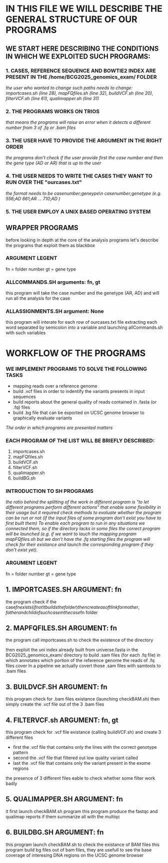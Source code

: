 # IN THIS FILE WE WILL DESCRIBE THE GENERAL STRUCTURE OF OUR PROGRAMS
## WE START HERE DESCRIBING THE CONDITIONS IN WHICH WE EXPLOITED SUCH PROGRAMS: 
### 1. CASES, REFERENCE SEQUENCE AND BOWTIE2 INDEX ARE PRESENT IN THE /home/BCG2025_genomics_exam/ FOLDER
*the user who wanted to change such paths needs to change: importcases.sh (line 28), mapFQfiles.sh (line 32),
buildVCF.sh (line 20), filterVCF.sh (line 61), qualimapper.sh (line 31)*
### 2. THE PROGRAMS WORKS ON TRIOS
*that means the programs will raise an error when it detects a different number from 3 of .fq or .bam files*
### 3. THE USER HAVE TO PROVIDE THE ARGUMENT IN THE RIGHT ORDER
*the programs don't check if the user provide first the case number and then the gene type (AD or AR)
that is up to the user*
### 4. THE USER NEEDS TO WRITE THE CASES THEY WANT TO RUN OVER THE "ourcases.txt"
*the format needs to be
casenumber;geneype\n
casenumber;genetype
(e.g.
556;AD
661;AR
...
710;AD
)*
### 5. THE USER EMPLOY A UNIX BASED OPERATING SYSTEM

## WRAPPER PROGRAMS
before looking in depth at the core of the analysis programs let's describe the programs that exploit them as blackbox

### ARGUMENT LEGENT
fn = folder number
gt = gene type

### ALLCOMMANDS.SH arguments: fn, gt
this program will take the case number and the genetype (AR, AD) and will run all the analysis for the case

### ALLASSIGNMENTS.SH argument: None
this program will interate for each row of ourcases.txt file extracting each word separated by semicolon into a variable
and launching allCommands.sh with such variables 



# WORKFLOW OF THE PROGRAMS
### WE IMPLEMENT PROGRAMS TO SOLVE THE FOLLOWING TASKS 
- mapping reads over a reference genome
- build .vcf files in order to indentify the variants presents in input sequences
- build reports about the general quality of reads contained in .fasta (or .fq) files
- build .bg file that can be exported on UCSC genome browser to graphically evaluate variants


*The order in which programs are presented matters*
### EACH PROGRAM OF THE LIST WILL BE BRIEFLY DESCRIBED:
1. importcases.sh
2. mapFQfiles.sh
3. buildVCF.sh
4. filterVCF.sh 
5. qualimapper.sh
6. buildBG.sh

### INTRODUCTION TO SH PROGRAMS
*the ratio behind the splitting of the work in different program is "to let different programs perform different actions" that enable some flexibility in their usage but it required check methods to evaluate whether the program can be run or not (if the input files of some program don't exist you have to first built them)
To enable each program to run in any situations we connected them, so if the directory lacks in some files the correct program will be launched (e.g. if we want to lauch the mapping program mapFQfiles.sh but we don't have the .fq starting files the program will check for their existance and launch the corresponding program if they don't exist yet).*


### ARGUMENT LEGENT
fn = folder number
gt = gene type

## 1. IMPORTCASES.SH ARGUMENT: fn

the program check if the case$fn exists (if not it builds the folder)
then create a soft link for mother, father and child of such case in the
case$fn folder

## 2. MAPFQFILES.SH ARGUMENT: fn

the program call importcases.sh to check the existence of the directory

then exploit the uni index already built from universe.fasta in the BCG2025_genomics_exam/ directory
to build .sam files (for each .fq file) in which annotates which portion of the reference genome
the reads of .fq files cover
In a pipeline we actually covert those .sam files with samtools to .bam files 

## 3. BUILDVCF.SH ARGUMENT: fn
this program check for .bam files existance (launching checkBAM.sh)
then simply create the .vcf file out of the 3 .bam files 

## 4. FILTERVCF.sh ARGUMENT: fn, gt

this program check for .vcf file existance (calling buildVCF.sh) and create 3 different files
- first the .vcf file that contains only the lines with the correct genotype pattern
- second the .vcf file that filtered out low quality variant called
- last the .vcf file that contains only the variant present in the exome regions

the presence of  3 different files eable to check whether some filter work badly

## 5. QUALIMAPPER.SH ARGUMENT: fn

it first launch checkBAM.sh program
this program produce the fastqc and qualimap reports
if them summarize all with the multiqc

## 6. BUILDBG.SH ARGUMENT: fn

this program launch checkBAM.sh to check the existance of BAM files
this program build bg files out of bam files, they are usefull to see the base coverage of interesing
DNA regions on the UCSC genome browser
